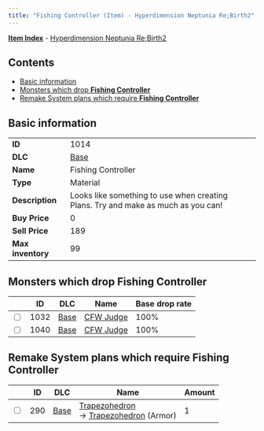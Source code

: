 ```yaml
---
title: "Fishing Controller (Item) - Hyperdimension Neptunia Re;Birth2"
---
```


[**Item Index**](/neptunia/rb2/item/index.html) - [Hyperdimension Neptunia Re;Birth2](/neptunia/rb2)

## Contents

- [Basic information](#basic-information)
- [Monsters which drop **Fishing Controller**](#monsters-which-drop-fishing-controller)
- [Remake System plans which require **Fishing Controller**](#remake-system-plans-which-require-fishing-controller)

## Basic information

|   |   |
| -- | -- |
| **ID** | 1014 |
| **DLC** | [Base](/neptunia/rb2/dlc/0-base.html) |
| **Name** | Fishing Controller |
| **Type** | Material |
| **Description** | Looks like something to use when creating Plans. Try and make as much as you can! |
| **Buy Price** | 0 |
| **Sell Price** | 189 |
| **Max inventory** | 99 |

## Monsters which drop **Fishing Controller**

|    | ID | DLC | Name | Base drop rate |
| -- | -- | --- | ---- | -------------- |
| <input type="checkbox" id="rb2-monster-0-1032" class="trackbox" /> | 1032 | [Base](/neptunia/rb2/dlc/0-base.html) | [CFW Judge](/neptunia/rb2/monster/0-1032-cfw-judge.html) | 100% |
| <input type="checkbox" id="rb2-monster-0-1040" class="trackbox" /> | 1040 | [Base](/neptunia/rb2/dlc/0-base.html) | [CFW Judge](/neptunia/rb2/monster/0-1040-cfw-judge.html) | 100% |

## Remake System plans which require **Fishing Controller**

|    | ID | DLC | Name | Amount |
| -- | -- | --- | ---- | ------ |
| <input type="checkbox" id="rb2-remake-0-290" class="trackbox" /> | 290 | [Base](/neptunia/rb2/dlc/0-base.html) | [Trapezohedron](/neptunia/rb2/remake/0-290-trapezohedron.html)<br />→ [Trapezohedron](/neptunia/rb2/item/0-1654-trapezohedron.html) (Armor) | 1 |